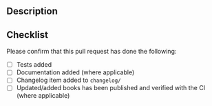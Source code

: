## Description

## Checklist

Please confirm that this pull request has done the following:

- [ ] Tests added
- [ ] Documentation added (where applicable)
- [ ] Changelog item added to `changelog/`
- [ ] Updated/added books has been published and verified with the CI (where applicable)
